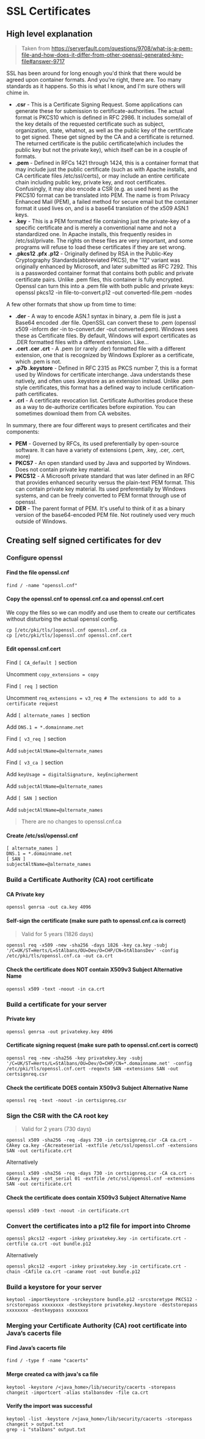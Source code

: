 # SSL Certificates
## High level explanation
>Taken from https://serverfault.com/questions/9708/what-is-a-pem-file-and-how-does-it-differ-from-other-openssl-generated-key-file#answer-9717

SSL has been around for long enough you'd think that there would be agreed upon container formats. And you're right, there are. Too many standards as it happens. So this is what I know, and I'm sure others will chime in.

- **.csr** - This is a Certificate Signing Request. Some applications can generate these for submission to certificate-authorities. The actual format is PKCS10 which is defined in RFC 2986. It includes some/all of the key details of the requested certificate such as subject, organization, state, whatnot, as well as the public key of the certificate to get signed. These get signed by the CA and a certificate is returned. The returned certificate is the public certificate(which includes the public key but not the private key), which itself can be in a couple of formats.
- **.pem** - Defined in RFCs 1421 through 1424, this is a container format that may include just the public certificate (such as with Apache installs, and CA certificate files /etc/ssl/certs), or may include an entire certificate chain including public key, private key, and root certificates. Confusingly, it may also encode a CSR (e.g. as used here) as the PKCS10 format can be translated into PEM. The name is from Privacy Enhanced Mail (PEM), a failed method for secure email but the container format it used lives on, and is a base64 translation of the x509 ASN.1 keys.
- **.key** - This is a PEM formatted file containing just the private-key of a specific certificate and is merely a conventional name and not a standardized one. In Apache installs, this frequently resides in /etc/ssl/private. The rights on these files are very important, and some programs will refuse to load these certificates if they are set wrong.
- **.pkcs12 .pfx .p12** - Originally defined by RSA in the Public-Key Cryptography Standards(abbreviated PKCS), the "12" variant was originally enhanced by Microsoft, and later submitted as RFC 7292. This is a passworded container format that contains both public and private certificate pairs. Unlike .pem files, this container is fully encrypted. Openssl can turn this into a .pem file with both public and private keys: openssl pkcs12 -in file-to-convert.p12 -out converted-file.pem -nodes

A few other formats that show up from time to time:

- **.der** - A way to encode ASN.1 syntax in binary, a .pem file is just a Base64 encoded .der file. OpenSSL can convert these to .pem (openssl x509 -inform der -in to-convert.der -out converted.pem). Windows sees these as Certificate files. By default, Windows will export certificates as .DER formatted files with a different extension. Like...
- **.cert .cer .crt** - A .pem (or rarely .der) formatted file with a different extension, one that is recognized by Windows Explorer as a certificate, which .pem is not.
- **.p7b .keystore** - Defined in RFC 2315 as PKCS number 7, this is a format used by Windows for certificate interchange. Java understands these natively, and often uses .keystore as an extension instead. Unlike .pem style certificates, this format has a defined way to include certification-path certificates.
- **.crl** - A certificate revocation list. Certificate Authorities produce these as a way to de-authorize certificates before expiration. You can sometimes download them from CA websites.

In summary, there are four different ways to present certificates and their components:

- **PEM** - Governed by RFCs, its used preferentially by open-source software. It can have a variety of extensions (.pem, .key, .cer, .cert, more)
- **PKCS7** - An open standard used by Java and supported by Windows. Does not contain private key material.
- **PKCS12** - A Microsoft private standard that was later defined in an RFC that provides enhanced security versus the plain-text PEM format. This can contain private key material. Its used preferentially by Windows systems, and can be freely converted to PEM format through use of openssl.
- **DER** - The parent format of PEM. It's useful to think of it as a binary version of the base64-encoded PEM file. Not routinely used very much outside of Windows.

## Creating self signed certificates for dev
### Configure openssl
#### Find the file openssl.cnf
```
find / -name "openssl.cnf"
```
#### Copy the openssl.cnf to openssl.cnf.ca and openssl.cnf.cert
We copy the files so we can modify and use them to create our certificates without disturbing the actual openssl config.
```
cp [/etc/pki/tls/]openssl.cnf openssl.cnf.ca
cp [/etc/pki/tls/]openssl.cnf openssl.cnf.cert
```
#### Edit openssl.cnf.cert
Find `[ CA_default ]` section

Uncomment `copy_extensions = copy`

Find `[ req ]` section

Uncomment `req_extensions = v3_req # The extensions to add to a certificate request`

Add `[ alternate_names ]` section

Add `DNS.1 = *.domainname.net`

Find `[ v3_req ]` section

Add `subjectAltName=@alternate_names`

Find `[ v3_ca ]` section

Add `keyUsage = digitalSignature, keyEncipherment`

Add `subjectAltName=@alternate_names`

Add `[ SAN ]` section

Add `subjectAltName=@alternate_names`

>There are no changes to openssl.cnf.ca

#### Create /etc/ssl/openssl.cnf
```
[ alternate_names ]
DNS.1 = *.domainname.net
[ SAN ]
subjectAltName=@alternate_names
```
### Build a Certificate Authority (CA) root certificate
#### CA Private key
```
openssl genrsa -out ca.key 4096
```
#### Self-sign the certificate (make sure path to openssl.cnf.ca is correct)
>Valid for 5 years (1826 days)
```
openssl req -x509 -new -sha256 -days 1826 -key ca.key -subj '/C=UK/ST=Herts/L=StAlbans/OU=Dev/O=CHP/CN=StAlbansDev' -config /etc/pki/tls/openssl.cnf.ca -out ca.crt
```
#### Check the certificate does **NOT** contain X509v3 Subject Alternative Name
```
openssl x509 -text -noout -in ca.crt
```
### Build a certificate for your server
#### Private key
```
openssl genrsa -out privatekey.key 4096
```
#### Certificate signing request (make sure path to openssl.cnf.cert is correct)
```
openssl req -new -sha256 -key privatekey.key -subj '/C=UK/ST=Herts/L=StAlbans/OU=Dev/O=CHP/CN=*.domainname.net' -config /etc/pki/tls/openssl.cnf.cert -reqexts SAN -extensions SAN -out certsignreq.csr
```
#### Check the certificate **DOES** contain X509v3 Subject Alternative Name
```
openssl req -text -noout -in certsignreq.csr
```
### Sign the CSR with the CA root key
>Valid for 2 years (730 days)
```
openssl x509 -sha256 -req -days 730 -in certsignreq.csr -CA ca.crt -CAkey ca.key -CAcreateserial -extfile /etc/ssl/openssl.cnf -extensions SAN -out certificate.crt
```
Alternatively
```
openssl x509 -sha256 -req -days 730 -in certsignreq.csr -CA ca.crt -CAkey ca.key -set_serial 01 -extfile /etc/ssl/openssl.cnf -extensions SAN -out certificate.crt
```
#### Check the certificate does contain X509v3 Subject Alternative Name
```
openssl x509 -text -noout -in certificate.crt
```
### Convert the certificates into a p12 file for import into Chrome
```
openssl pkcs12 -export -inkey privatekey.key -in certificate.crt -certfile ca.crt -out bundle.p12
```
Alternatively
```
openssl pkcs12 -export -inkey privatekey.key -in certificate.crt -chain -CAfile ca.crt -caname root -out bundle.p12
```
### Build a keystore for your server
```
keytool -importkeystore -srckeystore bundle.p12 -srcstoretype PKCS12 -srcstorepass xxxxxxxx -destkeystore privatekey.keystore -deststorepass xxxxxxxx -destkeypass xxxxxxxx
```
### Merging your Certificate Authority (CA) root certificate into Java’s cacerts file
#### Find Java’s cacerts file
```
find / -type f -name "cacerts"
```
#### Merge created ca with java's ca file
```
keytool -keystore /<java_home>/lib/security/cacerts -storepass changeit -importcert -alias stalbansdev -file ca.crt
```
#### Verify the import was successful
```
keytool -list -keystore /<java_home>/lib/security/cacerts -storepass changeit > output.txt
grep -i "stalbans" output.txt
```
